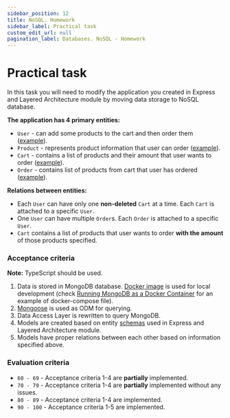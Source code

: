 ```yaml
---
sidebar_position: 12
title: NoSQL. Homework
sidebar_label: Practical task
custom_edit_url: null
pagination_label: Databases. NoSQL - Homework
---
```


# Practical task

In this task you will need to modify the application you created in Express and Layered Architecture module by moving data storage to NoSQL database.

**The application has 4 primary entities:**
- `User` - can add some products to the cart and then order them ([example](https://git.epam.com/ld-global-coordinators/js-programs/nodejs-gmp-coursebook/-/blob/master/public-for-mentees/6-express-layered-architecture/schemas/user.entity.ts)).
- `Product` - represents product information that user can order ([example](https://git.epam.com/ld-global-coordinators/js-programs/nodejs-gmp-coursebook/-/blob/master/public-for-mentees/6-express-layered-architecture/schemas/product.entity.ts)).
- `Cart` - contains a list of products and their amount that user wants to order ([example](https://git.epam.com/ld-global-coordinators/js-programs/nodejs-gmp-coursebook/-/blob/master/public-for-mentees/6-express-layered-architecture/schemas/cart.entity.ts)).
- `Order` - contains list of products from cart that user has ordered ([example](https://git.epam.com/ld-global-coordinators/js-programs/nodejs-gmp-coursebook/-/blob/master/public-for-mentees/6-express-layered-architecture/schemas/order.entity.ts)).

**Relations between entities:**
- Each `User` can have only one **non-deleted** `Cart` at a time. Each `Cart` is attached to a specific `User`.
- One `User` can have multiple `Order`s. Each `Order` is attached to a specific `User`.
- `Cart` contains a list of products that user wants to order **with the amount** of those products specified.

### Acceptance criteria

**Note:** TypeScript should be used.

1. Data is stored in MongoDB database. [Docker image](https://hub.docker.com/_/mongo) is used for local development (check [Running MongoDB as a Docker Container](https://www.baeldung.com/linux/mongodb-as-docker-container#2-building-container-using-a-compose-file) for an example of docker-compose file). 
2. [Mongoose](https://mongoosejs.com/) is used as ODM for querying.
3. Data Access Layer is rewritten to query MongoDB.
4. Models are created based on entity [schemas](https://git.epam.com/ld-global-coordinators/js-programs/nodejs-gmp-coursebook/-/tree/master/public-for-mentees/6-express-layered-architecture/schemas) used in Express and Layered Architecture module.
5. Models have proper relations between each other based on information specified above.

### Evaluation criteria
- `60 - 69` - Acceptance criteria 1-4 are **partially** implemented.
- `70 - 79` - Acceptance criteria 1-4 are **partially** implemented without any issues.
- `80 - 89` - Acceptance criteria 1-4 are implemented.
- `90 - 100` - Acceptance criteria 1-5 are implemented.